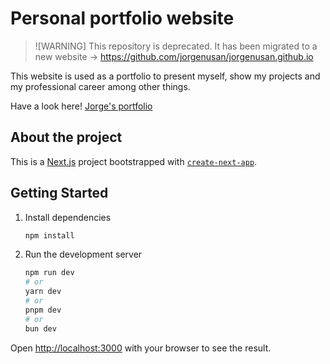 # Personal portfolio website

> ![WARNING]
> This repository is deprecated. It has been migrated to a new website -> https://github.com/jorgenusan/jorgenusan.github.io

This website is used as a portfolio to present myself, show my projects and my professional career among other things.

Have a look here! [Jorge's portfolio](https://jorgenusan.github.io/personal-website/)

## About the project

This is a [Next.js](https://nextjs.org/) project bootstrapped with [`create-next-app`](https://github.com/vercel/next.js/tree/canary/packages/create-next-app).

## Getting Started

1. Install dependencies

    ```bash
    npm install
    ```

2. Run the development server

    ```bash
    npm run dev
    # or
    yarn dev
    # or
    pnpm dev
    # or
    bun dev
    ```

Open [http://localhost:3000](http://localhost:3000) with your browser to see the result.
